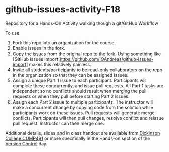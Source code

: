 # github-issues-activity-F18
Repository for a Hands-On Activity walking though a git/GitHub Workflow

To use:

1. Fork this repo into an organization for the course.
2. Enable issues in the fork.
3. Copy the issues from the original repo to the fork.  Using something 
like [GitHub issues Import|https://github.com/IQAndreas/github-issues-import] makes
this relatively painless.
4. Invite all students/participants to be read-only collaborators on the repo in the organization so that they can be assigned issues.
5. Assign a unique Part 1 issue to each participant. Participants will complete these concurrently, and issue pull requests. All Part 1 tasks are independent so no conflicts should result when merging the pull requests or when they pull before starting Part 2 issues.
6. Assign each Part 2 issue to multiple participants. The instructor will make a concurrent change by copying code from the solution while participants work on these issues. Pull requests will generate merge conflicts. Participants will then pull changes, resolve conflict and reissue pull request.  Instructor can then merge one.

Additional details, slides and in class handout are available from
[Dickinson College COMP491](http://users.dickinson.edu/~braught/courses/cs491f18/cs491f18.html) or more specifically in the Hands-on section of the [Version Control](http://users.dickinson.edu/~braught/courses/cs491f18/cs491f18.html#0924) day.
